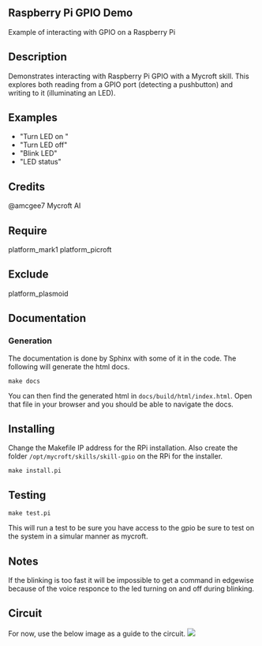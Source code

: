 ## Raspberry Pi GPIO Demo
Example of interacting with GPIO on a Raspberry Pi

## Description 
Demonstrates interacting with Raspberry Pi GPIO with a Mycroft skill.  This explores both reading from a GPIO port (detecting a pushbutton) and writing to it (illuminating an LED).

## Examples 
* "Turn LED on "
* "Turn LED off"
* "Blink LED"
* "LED status"

## Credits 
@amcgee7
Mycroft AI

## Require 
platform_mark1 platform_picroft 

## Exclude 
platform_plasmoid 

## Documentation

### Generation

The documentation is done by Sphinx with some of it in the code.  The following will generate the html docs.

```make docs```

You can then find the generated html in ```docs/build/html/index.html```.  Open that file in your browser and you should be able to navigate the docs.

## Installing
Change the Makefile IP address for the RPi installation.  Also create the folder ```/opt/mycroft/skills/skill-gpio``` on the RPi for the installer.

```make install.pi```

## Testing

```make test.pi```

This will run a test to be sure you have access to the gpio be sure to test on the system in a simular manner as mycroft.

## Notes

If the blinking is too fast it will be impossible to get a command in edgewise because of the voice responce to the led turning on and off during blinking.

## Circuit
For now, use the below image as a guide to the circuit.
![](https://github.com/MycroftAI/picroft_example_skill_gpio/blob/master/IMG_20170706_153744.jpg)
